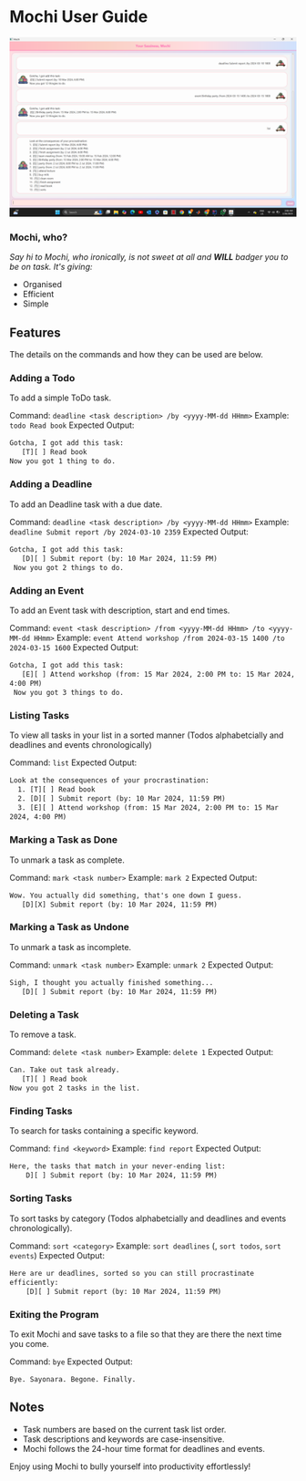# Mochi User Guide

![Ui.png](https://github.com/amir-dha/ip/blob/master/docs/Ui.png)

### Mochi, who?
_Say hi to Mochi, who ironically, is not sweet at all and **WILL** badger you to be on task. It's giving:_

- Organised
- Efficient
- Simple

## Features

The details on the commands and how they can be used are below.

### Adding a Todo
To add a simple ToDo task.

Command:   ```deadline <task description> /by <yyyy-MM-dd HHmm>```
Example: ```todo Read book```
Expected Output:
```
Gotcha, I got add this task:
   [T][ ] Read book
Now you got 1 thing to do.
```

### Adding a Deadline
To add an Deadline task with a due date.

Command:   ```deadline <task description> /by <yyyy-MM-dd HHmm>```
Example: ```deadline Submit report /by 2024-03-10 2359```
Expected Output:
```
Gotcha, I got add this task:
   [D][ ] Submit report (by: 10 Mar 2024, 11:59 PM)
 Now you got 2 things to do.
```

### Adding an Event
To add an Event task with description, start and end times.

Command:   ```event <task description> /from <yyyy-MM-dd HHmm> /to <yyyy-MM-dd HHmm>```
Example: ```event Attend workshop /from 2024-03-15 1400 /to 2024-03-15 1600```
Expected Output:
```
Gotcha, I got add this task:
   [E][ ] Attend workshop (from: 15 Mar 2024, 2:00 PM to: 15 Mar 2024, 4:00 PM)
 Now you got 3 things to do.
```

### Listing Tasks
To view all tasks in your list in a sorted manner (Todos alphabetcially and deadlines and events chronologically)

Command:   ```list```
Expected Output:
```
Look at the consequences of your procrastination:
  1. [T][ ] Read book
  2. [D][ ] Submit report (by: 10 Mar 2024, 11:59 PM)
  3. [E][ ] Attend workshop (from: 15 Mar 2024, 2:00 PM to: 15 Mar 2024, 4:00 PM)
```

### Marking a Task as Done
To unmark a task as complete.

Command:   ```mark <task number>```
Example: ```mark 2```
Expected Output:
```
Wow. You actually did something, that's one down I guess.
   [D][X] Submit report (by: 10 Mar 2024, 11:59 PM)
```

### Marking a Task as Undone
To unmark a task as incomplete.

Command:   ```unmark <task number>```
Example: ```unmark 2```
Expected Output:
```
Sigh, I thought you actually finished something...
   [D][ ] Submit report (by: 10 Mar 2024, 11:59 PM)
```

### Deleting a Task
To remove a task.

Command:   ```delete <task number>```
Example: ```delete 1```
Expected Output:
```
Can. Take out task already.
   [T][ ] Read book
Now you got 2 tasks in the list.
```

### Finding Tasks
To search for tasks containing a specific keyword.

Command:   ```find <keyword>```
Example: ```find report```
Expected Output:
```
Here, the tasks that match in your never-ending list:
    D][ ] Submit report (by: 10 Mar 2024, 11:59 PM)
```

### Sorting Tasks
To sort tasks by category (Todos alphabetcially and deadlines and events chronologically).

Command:   ```sort <category>```
Example: ```sort deadlines``` (, ```sort todos```, ```sort events```)
Expected Output:
```
Here are ur deadlines, sorted so you can still procrastinate efficiently:
    [D][ ] Submit report (by: 10 Mar 2024, 11:59 PM)
```

### Exiting the Program
To exit Mochi and save tasks to a file so that they are there the next time you come.

Command:   ```bye```
Expected Output:
```
Bye. Sayonara. Begone. Finally.
```


## Notes

+ Task numbers are based on the current task list order.
+ Task descriptions and keywords are case-insensitive.
+ Mochi follows the 24-hour time format for deadlines and events.

Enjoy using Mochi to bully yourself into productivity effortlessly!
